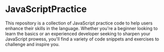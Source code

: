 # JavaScriptPractice
This repository is a collection of JavaScript practice code to help users enhance their skills in the language. Whether you're a beginner looking to learn the basics or an experienced developer seeking to sharpen your JavaScript prowess, you'll find a variety of code snippets and exercises to challenge and inspire you.
